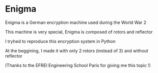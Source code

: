 # Enigma

Enigma is a German encryption machine used during the World War 2

This machine is very special, Enigma is composed of rotors and reflector

I tryhed to reproduce this encryption system in Python

At the beggining, I made it with only 2 rotors (instead of 3) and without reflector

(Thanks to the EFREI Engineering School Paris for giving me this topic !)

